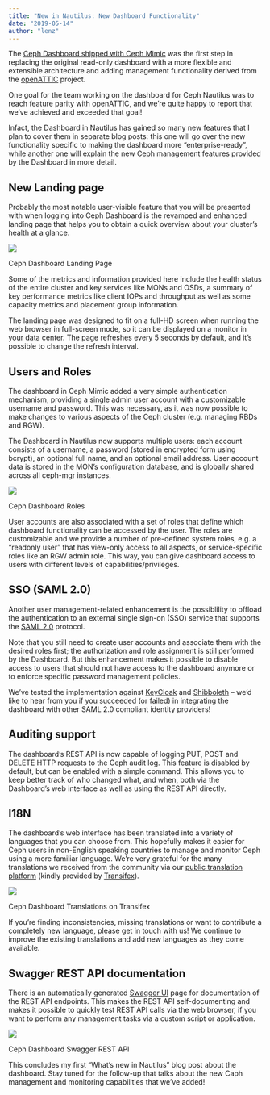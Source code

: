```yaml
---
title: "New in Nautilus: New Dashboard Functionality"
date: "2019-05-14"
author: "lenz"
---
```


The [Ceph Dashboard shipped with Ceph Mimic](https://ceph.com/community/mimic-new-ceph-manager-dashboard/) was the first step in replacing the original read-only dashboard with a more flexible and extensible architecture and adding management functionality derived from the [openATTIC](https://openattic.org/) project.

One goal for the team working on the dashboard for Ceph Nautilus was to reach feature parity with openATTIC, and we’re quite happy to report that we’ve achieved and exceeded that goal!

Infact, the Dashboard in Nautilus has gained so many new features that I plan to cover them in separate blog posts: this one will go over the new functionality specific to making the dashboard more “enterprise-ready”, while another one will explain the new Ceph management features provided by the Dashboard in more detail.

## New Landing page

Probably the most notable user-visible feature that you will be presented with when logging into Ceph Dashboard is the revamped and enhanced landing page that helps you to obtain a quick overview about your cluster’s health at a glance.

![](https://i2.wp.com/ceph.com/wp-content/uploads/2019/05/ceph-dashboard-landingpage.png?fit=1024%2C576&ssl=1)

Ceph Dashboard Landing Page

Some of the metrics and information provided here include the health status of the entire cluster and key services like MONs and OSDs, a summary of key performance metrics like client IOPs and throughput as well as some capacity metrics and placement group information.

The landing page was designed to fit on a full-HD screen when running the web browser in full-screen mode, so it can be displayed on a monitor in your data center. The page refreshes every 5 seconds by default, and it’s possible to change the refresh interval.

## Users and Roles

The dashboard in Ceph Mimic added a very simple authentication mechanism, providing a single admin user account with a customizable username and password. This was necessary, as it was now possible to make changes to various aspects of the Ceph cluster (e.g. managing RBDs and RGW).

The Dashboard in Nautilus now supports multiple users: each account consists of a username, a password (stored in encrypted form using bcrypt), an optional full name, and an optional email address. User account data is stored in the MON’s configuration database, and is globally shared across all ceph-mgr instances.

![](https://i2.wp.com/ceph.com/wp-content/uploads/2019/05/ceph-dashboard-roles.png?fit=1024%2C565&ssl=1)

Ceph Dashboard Roles

User accounts are also associated with a set of roles that define which dashboard functionality can be accessed by the user. The roles are customizable and we provide a number of pre-defined system roles, e.g. a “readonly user” that has view-only access to all aspects, or service-specific roles like an RGW admin role. This way, you can give dashboard access to users with different levels of capabilities/privileges.

## SSO (SAML 2.0)

Another user management-related enhancement is the possiblility to offload the authentication to an external single sign-on (SSO) service that supports the [SAML 2.0](https://en.wikipedia.org/wiki/SAML_2.0) protocol.

Note that you still need to create user accounts and associate them with the desired roles first; the authorization and role assignment is still performed by the Dashboard. But this enhancement makes it possible to disable access to users that should not have access to the dashboard anymore or to enforce specific password management policies.

We’ve tested the implementation against [KeyCloak](https://www.keycloak.org/) and [Shibboleth](https://www.shibboleth.net/) – we’d like to hear from you if you succeeded (or failed) in integrating the dashboard with other SAML 2.0 compliant identity providers!

## Auditing support

The dashboard’s REST API is now capable of logging PUT, POST and DELETE HTTP requests to the Ceph audit log. This feature is disabled by default, but can be enabled with a simple command. This allows you to keep better track of who changed what, and when, both via the Dashboard’s web interface as well as using the REST API directly.

## I18N

The dashboard’s web interface has been translated into a variety of languages that you can choose from. This hopefully makes it easier for Ceph users in non-English speaking countries to manage and monitor Ceph using a more familiar language. We’re very grateful for the many translations we received from the community via our [public translation platform](https://www.transifex.com/ceph/ceph-dashboard/dashboard/) (kindly provided by [Transifex](https://www.transifex.com/)).

![](https://i2.wp.com/ceph.com/wp-content/uploads/2019/05/Screenshot_2019-04-24-The-ceph-dashboard-translation-project-on-Transifex.png?fit=731%2C1024&ssl=1)

Ceph Dashboard Translations on Transifex

If you’re finding inconsistencies, missing translations or want to contribute a completely new language, please get in touch with us! We continue to improve the existing translations and add new languages as they come available.

## Swagger REST API documentation

There is an automatically generated [Swagger UI](https://swagger.io/) page for documentation of the REST API endpoints. This makes the REST API self-documenting and makes it possible to quickly test REST API calls via the web browser, if you want to perform any management tasks via a custom script or application.

![](https://i2.wp.com/ceph.com/wp-content/uploads/2019/05/ceph-dashboard-swagger.png?fit=1024%2C576&ssl=1)

Ceph Dashboard Swagger REST API

This concludes my first “What’s new in Nautilus” blog post about the dashboard. Stay tuned for the follow-up that talks about the new Caph management and monitoring capabilities that we’ve added!
